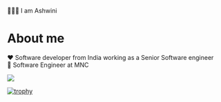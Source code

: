 🙋🏻‍♀️ I am Ashwini 

# About me 
 
❤️ Software developer from India working as a Senior Software engineer <br/>
💼 Software Engineer at MNC 
 
![](https://komarev.com/ghpvc/?username=your-github-ashu23queen) 

[![trophy](https://github-profile-trophy.vercel.app/?username=ashu23queen&theme=flat
)](https://github.com/ashu23queen/github-profile-trophy)
